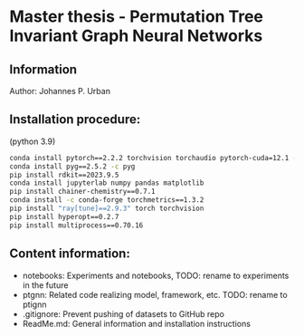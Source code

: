 # Master thesis - Permutation Tree Invariant Graph Neural Networks
## Information
Author: Johannes P. Urban

## Installation procedure:
(python 3.9)
```bash
conda install pytorch==2.2.2 torchvision torchaudio pytorch-cuda=12.1 -c pytorch -c nvidia
conda install pyg==2.5.2 -c pyg
pip install rdkit==2023.9.5
conda install jupyterlab numpy pandas matplotlib
pip install chainer-chemistry==0.7.1
conda install -c conda-forge torchmetrics==1.3.2
pip install "ray[tune]==2.9.3" torch torchvision
pip install hyperopt==0.2.7
pip install multiprocess==0.70.16
```

## Content information:

- notebooks: Experiments and notebooks, TODO: rename to experiments in the future
- ptgnn: Related code realizing model, framework, etc. TODO: rename to ptignn
- .gitignore: Prevent pushing of datasets to GitHub repo
- ReadMe.md: General information and installation instructions